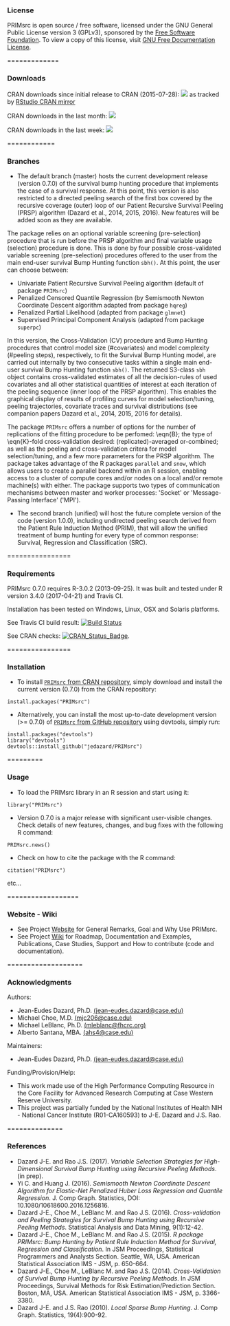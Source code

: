 ### License

PRIMsrc is open source / free software, licensed under the GNU General Public License version 3 (GPLv3), 
sponsored by the [Free Software Foundation](http://www.fsf.org/). To view a copy of this license, visit 
[GNU Free Documentation License](http://www.gnu.org/licenses/gpl-3.0.html).


=============
### Downloads

CRAN downloads since initial release to CRAN (2015-07-28):
[![](https://cranlogs.r-pkg.org/badges/grand-total/PRIMsrc)](https://CRAN.R-project.org/package=PRIMsrc)
as tracked by [RStudio CRAN mirror](http://cran-logs.rstudio.com/)

CRAN downloads in the last month:
[![](https://cranlogs.r-pkg.org/badges/last-month/PRIMsrc)](https://CRAN.R-project.org/package=PRIMsrc)

CRAN downloads in the last week:
[![](https://cranlogs.r-pkg.org/badges/last-week/PRIMsrc)](https://CRAN.R-project.org/package=PRIMsrc)


============
### Branches

- The default branch (master) hosts the current development release (version 0.7.0) of the survival bump hunting procedure that implements the case of a survival response. At this point, this version is also restricted to a directed peeling search of the first box covered by the recursive coverage (outer) loop of our Patient Recursive Survival Peeling (PRSP) algorithm (Dazard et al., 2014, 2015, 2016). New features will be added soon as they are available. 

The package relies on an optional variable screening (pre-selection) procedure that is run before the PRSP algorithm and final variable usage (selection) procedure is done. This is done by four possible cross-validated variable screening (pre-selection) procedures offered to the user from the main end-user survival Bump Hunting function `sbh()`. At this point, the user can choose between:

   + Univariate Patient Recursive Survival Peeling algorithm (default of package `PRIMsrc`)
   + Penalized Censored Quantile Regression (by Semismooth Newton Coordinate Descent algorithm adapted from package `hqreg`)
   + Penalized Partial Likelihood (adapted from package `glmnet`)
   + Supervised Principal Component Analysis (adapted from package `superpc`)
   
In this version, the Cross-Validation (CV) procedure and Bump Hunting procedures that control model size (#covariates) and model complexity (#peeling steps), respectively, to fit the Survival Bump Hunting model, are carried out internally by two consecutive tasks within a single main end-user survival Bump Hunting function `sbh()`. The returned S3-class `sbh` object contains cross-validated estimates of all the decision-rules of used covariates and all other statistical quantities of interest at each iteration of the peeling sequence (inner loop of the PRSP algorithm). This enables the graphical display of results of profiling curves for model selection/tuning, peeling trajectories, covariate traces and survival distributions (see companion papers Dazard et al., 2014, 2015, 2016 for details). 

The package `PRIMsrc` offers a number of options for the number of replications of the fitting procedure to be perfomed: \eqn{B}; the type of \eqn{K}-fold cross-validation desired: (replicated)-averaged or-combined; as well as the peeling and cross-validation critera for model selection/tuning, and a few more parameters for the PRSP algorithm. The package takes advantage of the R packages `parallel` and `snow`, which allows users to create a parallel backend within an R session, enabling access to a cluster of compute cores and/or nodes on a local and/or remote machine(s) with either. The package supports two types of communication mechanisms between master and worker processes: 'Socket' or  'Message-Passing Interface' ('MPI').

- The second branch (unified) will host the future complete version of the code (version 1.0.0), including undirected peeling search derived from the Patient Rule Induction Method (PRIM), that will allow the unified treatment of bump hunting for every type of common response: Survival, Regression and Classification (SRC).


================
### Requirements

PRIMsrc 0.7.0 requires R-3.0.2 (2013-09-25). It was built and tested under R version 3.4.0 (2017-04-21) and Travis CI. 

Installation has been tested on Windows, Linux, OSX and Solaris platforms. 

See Travis CI build result:
[![Build Status](https://travis-ci.org/jedazard/PRIMsrc.png?branch=master)](https://travis-ci.org/jedazard/PRIMsrc)

See CRAN checks:
[![CRAN_Status_Badge](http://www.r-pkg.org/badges/version/PRIMsrc)](https://cran.r-project.org/web/checks/check_results_PRIMsrc.html).


================
### Installation

* To install [`PRIMsrc` from CRAN repository](https://CRAN.R-project.org/package=PRIMsrc), simply download and install the current version (0.7.0) from the CRAN repository:

```{r}
install.packages("PRIMsrc")
```

* Alternatively, you can install the most up-to-date development version (>= 0.7.0) of [`PRIMsrc` from GitHub repository](https://github.com/jedazard/PRIMsrc) using devtools, simply run:

```{r}
install.packages("devtools")
library("devtools")
devtools::install_github("jedazard/PRIMsrc")
```

=========
### Usage

* To load the PRIMsrc library in an R session and start using it:

```{r}
library("PRIMsrc")
```

* Version 0.7.0 is a major release with significant user-visible changes.
Check details of new features, changes, and bug fixes with the following R command:

```{r}
PRIMsrc.news()
```

* Check on how to cite the package with the R command:

```{r}
citation("PRIMsrc")
```

etc...


==================
### Website - Wiki

- See Project [Website](http://www.primsrc.com) for General Remarks, Goal and Why Use PRIMsrc.
- See Project [Wiki](https://github.com/jedazard/PRIMsrc/wiki) for Roadmap, Documentation and Examples, Publications, Case Studies, Support and How to contribute (code and documentation).


===================
### Acknowledgments

Authors: 
   + Jean-Eudes Dazard, Ph.D. [(jean-eudes.dazard@case.edu)](jean-eudes.dazard@case.edu)
   + Michael Choe, M.D. [(mjc206@case.edu)](mjc206@case.edu)
   + Michael LeBlanc, Ph.D. [(mleblanc@fhcrc.org)](mleblanc@fhcrc.org)
   + Alberto Santana, MBA. [(ahs4@case.edu)](ahs4@case.edu)

Maintainers: 
   + Jean-Eudes Dazard, Ph.D. [(jean-eudes.dazard@case.edu)](jean-eudes.dazard@case.edu)

Funding/Provision/Help:   
   + This work made use of the High Performance Computing Resource in the Core Facility for Advanced Research Computing at Case Western Reserve University. 
   + This project was partially funded by the National Institutes of Health NIH - National Cancer Institute (R01-CA160593) to J-E. Dazard and J.S. Rao.


==============
### References

   + Dazard J-E. and Rao J.S. (2017). 
      *Variable Selection Strategies for High-Dimensional Survival Bump Hunting using Recursive Peeling Methods*. 
      (in prep).
   + Yi C. and Huang J. (2016).
      *Semismooth Newton Coordinate Descent Algorithm for Elastic-Net Penalized Huber Loss Regression and Quantile Regression*. 
      J. Comp Graph. Statistics, DOI: 10.1080/10618600.2016.1256816.
   + Dazard J-E., Choe M., LeBlanc M. and Rao J.S. (2016). 
      *Cross-validation and Peeling Strategies for Survival Bump Hunting using Recursive Peeling Methods*. 
      Statistical Analysis and Data Mining, 9(1):12-42. 
   + Dazard J-E., Choe M., LeBlanc M. and Rao J.S. (2015). 
      *R package PRIMsrc: Bump Hunting by Patient Rule Induction Method for Survival, Regression and Classification*. 
      In JSM Proceedings, Statistical Programmers and Analysts Section. Seattle, WA, USA. 
      American Statistical Association IMS - JSM, p. 650-664. 
   + Dazard J-E., Choe M., LeBlanc M. and Rao J.S. (2014).
      *Cross-Validation of Survival Bump Hunting by Recursive Peeling Methods*. 
      In JSM Proceedings, Survival Methods for Risk Estimation/Prediction Section. Boston, MA, USA. 
      American Statistical Association IMS - JSM, p. 3366-3380. 
   + Dazard J-E. and J.S. Rao (2010).
      *Local Sparse Bump Hunting*. 
      J. Comp Graph. Statistics, 19(4):900-92.
